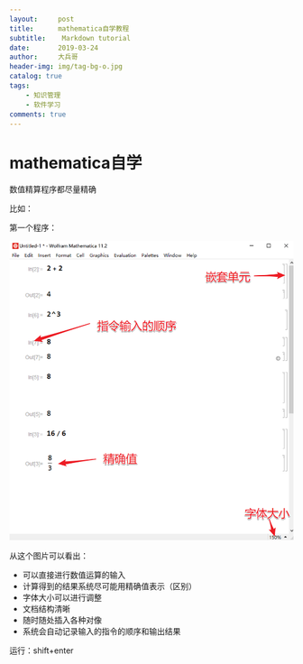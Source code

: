 ```yaml
---
layout:     post
title:      mathematica自学教程
subtitle:    Markdown tutorial
date:       2019-03-24
author:     大兵哥
header-img: img/tag-bg-o.jpg
catalog: true
tags:
    - 知识管理
    - 软件学习
comments: true
---
```



# mathematica自学

数值精算程序都尽量精确

比如：

第一个程序：

![图片](/../img2/1553439310559.png)

从这个图片可以看出：

* 可以直接进行数值运算的输入
* 计算得到的结果系统尽可能用精确值表示（区别）
* 字体大小可以进行调整
* 文档结构清晰
* 随时随处插入各种对像
* 系统会自动记录输入的指令的顺序和输出结果

运行：shift+enter



